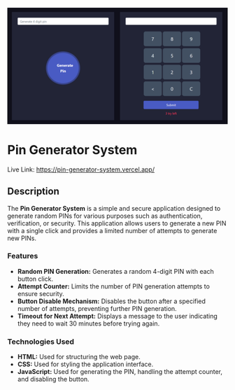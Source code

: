 ![enter image description here](https://raw.githubusercontent.com/uzzalyafi/Pin-Generator-System/main/image/2024-06-09.png)
 # Pin Generator System
Live Link: https://pin-generator-system.vercel.app/

## Description

The **Pin Generator System** is a simple and secure application designed to generate random PINs for various purposes such as authentication, verification, or security. This application allows users to generate a new PIN with a single click and provides a limited number of attempts to generate new PINs.
### Features

-   **Random PIN Generation:** Generates a random 4-digit PIN with each button click.
-   **Attempt Counter:** Limits the number of PIN generation attempts to ensure security.
-   **Button Disable Mechanism:** Disables the button after a specified number of attempts, preventing further PIN generation.
-   **Timeout for Next Attempt:** Displays a message to the user indicating they need to wait 30 minutes before trying again.

### Technologies Used

-   **HTML:** Used for structuring the web page.
-   **CSS:** Used for styling the application interface.
-   **JavaScript:** Used for generating the PIN, handling the attempt counter, and disabling the button.
